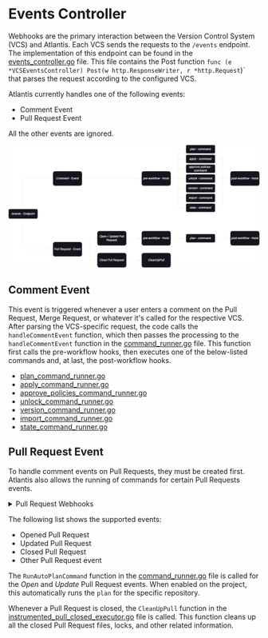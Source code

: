 # Events Controller

Webhooks are the primary interaction between the Version Control System (VCS)
and Atlantis. Each VCS sends the requests to the `/events` endpoint. The
implementation of this endpoint can be found in the
[events_controller.go](https://github.com/runatlantis/atlantis/blob/main/server/controllers/events/events_controller.go)
file. This file contains the Post function `func (e *VCSEventsController)
Post(w http.ResponseWriter, r *http.Request`)` that parses the request
according to the configured VCS.

Atlantis currently handles one of the following events:

- Comment Event
- Pull Request Event

All the other events are ignored.

![Events Controller flow](./images/events-controller.png)

## Comment Event

This event is triggered whenever a user enters a comment on the Pull Request,
Merge Request, or whatever it's called for the respective VCS. After parsing the
VCS-specific request, the code calls the `handleCommentEvent` function, which
then passes the processing to the `handleCommentEvent` function in the
[command_runner.go](https://github.com/runatlantis/atlantis/blob/main/server/events/command_runner.go)
file. This function first calls the pre-workflow hooks, then executes one of the
below-listed commands and, at last, the post-workflow hooks.

- [plan_command_runner.go](https://github.com/runatlantis/atlantis/blob/main/server/events/plan_command_runner.go)
- [apply_command_runner.go](https://github.com/runatlantis/atlantis/blob/main/server/events/apply_command_runner.go)
- [approve_policies_command_runner.go](https://github.com/runatlantis/atlantis/blob/main/server/events/approve_policies_command_runner.go)
- [unlock_command_runner.go](https://github.com/runatlantis/atlantis/blob/main/server/events/unlock_command_runner.go)
- [version_command_runner.go](https://github.com/runatlantis/atlantis/blob/main/server/events/version_command_runner.go)
- [import_command_runner.go](https://github.com/runatlantis/atlantis/blob/main/server/events/import_command_runner.go)
- [state_command_runner.go](https://github.com/runatlantis/atlantis/blob/main/server/events/state_command_runner.go)

## Pull Request Event

To handle comment events on Pull Requests, they must be created first. Atlantis
also allows the running of commands for certain Pull Requests events.

<details>
  <summary>Pull Request Webhooks</summary>

The list below links to the supported VCSs and their Pull Request Webhook
documentation.

- [Azure DevOps Pull Request Created](https://learn.microsoft.com/en-us/azure/devops/service-hooks/events?view=azure-devops#pull-request-created)
- [BitBucket Pull Request](https://support.atlassian.com/bitbucket-cloud/docs/event-payloads/#Pull-request-events)
- [GitHub Pull Request](https://docs.github.com/en/webhooks/webhook-events-and-payloads#pull_request)
- [GitLab Merge Request](https://docs.gitlab.com/ee/user/project/integrations/webhook_events.html#merge-request-events)
- [Gitea Webhooks](https://docs.gitea.com/next/usage/webhooks)

</details>

The following list shows the supported events:

- Opened Pull Request
- Updated Pull Request
- Closed Pull Request
- Other Pull Request event

The `RunAutoPlanCommand` function in the
[command_runner.go](https://github.com/runatlantis/atlantis/blob/main/server/events/command_runner.go)
file is called for the _Open_ and _Update_ Pull Request events. When enabled on
the project, this automatically runs the `plan` for the specific repository.

Whenever a Pull Request is closed, the `CleanUpPull` function in the
[instrumented_pull_closed_executor.go](https://github.com/runatlantis/atlantis/blob/main/server/events/instrumented_pull_closed_executor.go)
file is called. This function cleans up all the closed Pull Request files,
locks, and other related information.
